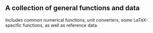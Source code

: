 ## A collection of general functions and data

Includes common numerical functions, unit converters,
some LaTeX-specific functions, as well as reference data.
